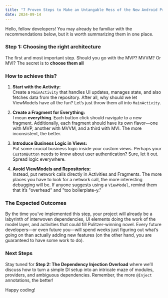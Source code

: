 ```yaml
---
title: "7 Proven Steps to Make an Untangable Mess of the New Android Project."
date: 2024-09-14
---
```


Hello, fellow developers! You may already be familiar with the recommendations below, but it is worth summarizing them in one place.

### Step 1: Choosing the right architecture

The first and most important step. Should you go with the MVP? MVVM? Or MVI? The secret is to **choose them all**

### How to achieve this?

1. **Start with the Activity:**  
   Create a `MainActivity` that handles UI updates, manages state, and also fetches data from the repository. After all, why should we let ViewModels have all the fun? Let’s just throw them all into `MainActivity`.

2. **Create a Fragment for Everything:**  
   I mean **everything**. Each button click should navigate to a new fragment. Additionally, each fragment should have its own flavor—one with MVP, another with MVVM, and a third with MVI. The more inconsistent, the better.

3. **Introduce Business Logic in Views:**  
   Put some crucial business logic inside your custom views. Perhaps your `CustomButton` needs to know about user authentication? Sure, let it out. Spread logic everywhere.

4. **Avoid ViewModels and Repositories:**  
   Instead, put network calls directly in Activities and Fragments. The more places you have to look for a network call, the more interesting debugging will be. If anyone suggests using a `ViewModel`, remind them that it’s "overhead" and "too boilerplate-y."
   

### The Expected Outcomes

By the time you’ve implemented this step, your project will already be a labyrinth of interwoven dependencies, UI elements doing the work of the model layer, and activities that could fill Pulitzer-winning novel. Every future developers—or even future you—will spend  weeks just figuring out what’s going on than actually adding new features (оn the other hand, you are guaranteed to have some work to do).

### Next Steps

Stay tuned for **Step 2: The Dependency Injection Overload** where we’ll discuss how to turn a simple DI setup into an intricate maze of modules, providers, and ambiguous dependencies. Remember, the more `@Inject` annotations, the better!

Happy coding!
